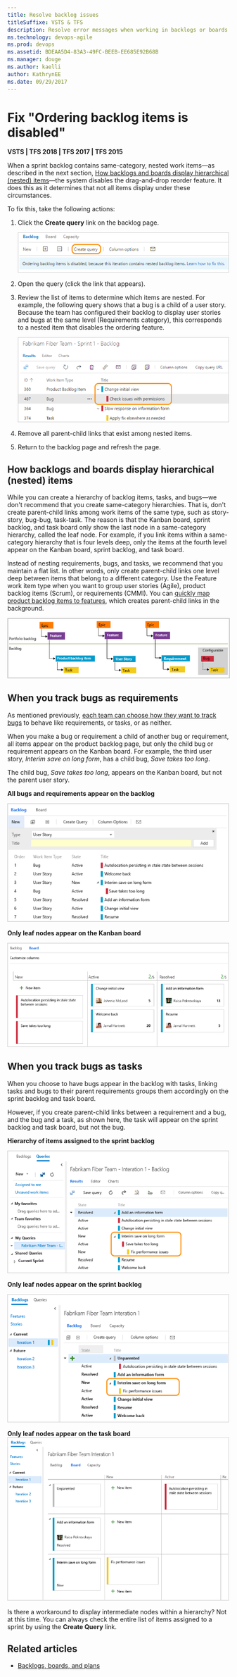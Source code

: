 ```yaml
---
title: Resolve backlog issues 
titleSuffixe: VSTS & TFS
description: Resolve error messages when working in backlogs or boards in Visual Studio Team Services (VSTS) and Team Foundation Server (TFS)  
ms.technology: devops-agile
ms.prod: devops
ms.assetid: BDEAA5D4-83A3-49FC-BEEB-EE685E92B68B
ms.manager: douge
ms.author: kaelli
author: KathrynEE
ms.date: 09/29/2017  
---
```





# Fix "Ordering backlog items is disabled" 
<a id="display-hierarchy">  </a>


<b>VSTS | TFS 2018 | TFS 2017 | TFS 2015</b> 

<!--- Supports FWLINK 529135 --> 

When a sprint backlog contains same-category, nested  work items&mdash;as described in the next section, [How backlogs and boards display hierarchical (nested) items](#nested)&mdash;the system disables the drag-and-drop reorder feature. It does this as it determines that not all items display under these circumstances.  

To fix this, take the following actions: 

1. Click the **Create query** link on the backlog page. 
    
	![Create query of backlog](_img/overview/backlogs-boards-create-query.png)

2. Open the query (click the link that appears). 

3. Review the list of items to determine which items are nested. For example, the following query shows that a bug is a child of a user story. Because the team has configured their backlog to display user stories and bugs at the same level (Requirements category), this corresponds to a nested item that disables the ordering feature. 

	![Query of backlog with a nested item](_img/overview/backlogs-boards-query-nested-items.png)

4. Remove all parent-child links that exist among nested items. 

5. Return to the backlog page and refresh the page. 


<a id="nested">  </a>
## How backlogs and boards display hierarchical (nested) items 
 
While you can create a hierarchy of backlog items, tasks, and bugs&mdash;we don't recommend that you create same-category hierarchies. That is, don't create parent-child links among work items of the same type, such as story-story, bug-bug, task-task. The reason is that the Kanban board, sprint backlog, and task board only show the last node in a same-category hierarchy, called the leaf node. For example, if you link items within a same-category hierarchy that is four levels deep, only the items at the fourth level appear on the Kanban board, sprint backlog, and task board.  

Instead of nesting requirements, bugs, and tasks, we recommend that you maintain a flat list. In other words, only create parent-child links one level deep between items that belong to a different category. Use the Feature work item type when you want to group user stories (Agile), product backlog items (Scrum), or requirements (CMMI). You can [quickly map product backlog items to features](../backlogs/organize-backlog.md), which creates parent-child links in the background.    

<img src="../../reference/_img/create-hierarchy-with-different-wits.png" alt="Create work items using different hiearchy" style="border: 1px solid #C3C3C3;" /> 

<a id="leaf-nodes">  </a>
## When you track bugs as requirements

As mentioned previously, [each team can choose how they want to track bugs](../../organizations/settings/show-bugs-on-backlog.md) to behave like requirements, or tasks, or as neither. 

When you make a bug or requirement a child of another bug or requirement, all items appear on the product backlog page, but only the child bug or requirement appears on the Kanban board. For example, the third user story, *Interim save on long form*, has a child bug, *Save takes too long*. 

The child bug, *Save takes too long*, appears on the Kanban board, but not the parent user story.  

**All bugs and requirements appear on the backlog**  

![Child bug appears on backlog ](../../reference/_img/bugs-appear-on-backlog.png)  

**Only leaf nodes appear on the Kanban board**  

![Kanban board, leaf node bug appears](../../reference/_img/bugs-appear-on-board.png)  

<a id="bugs-as-tasks">  </a>
## When you track bugs as tasks

When you choose to have bugs appear in the backlog with tasks, linking tasks and bugs to their parent requirements groups them accordingly on the sprint backlog and task board.  

However, if you create parent-child links between a requirement and a bug, and the bug and a task, as shown here, the task will appear on the sprint backlog and task board, but not the bug. 

**Hierarchy of items assigned to the sprint backlog**  

![Sprint backlog query shows linked bug and task ](../../reference/_img/sprint-backlog-hierarchy.png)   

**Only leaf nodes appear on the sprint backlog**  

![Sprint backlog, leaf node task ](../../reference/_img/sprint-backlog-leaf-only.png)  

**Only leaf nodes appear on the task board**   
![Sprint board, leaf node task appears](../../reference/_img/bugs-appear-on-taskboard.png)  

Is there a workaround to display intermediate nodes within a hierarchy?  Not at this time. You can always check the entire list of items assigned to a sprint by using the **Create Query** link. 


## Related articles

- [Backlogs, boards, and plans](backlogs-boards-plans.md) 